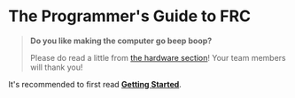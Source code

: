
# The Programmer's Guide to FRC

 > **Do you like making the computer go beep boop?**
 >
 > Please do read a little from [the hardware section](../hardware/index.md)!
 > Your team members will thank you!

It's recommended to first read [**Getting Started**](./getting_started.md).

